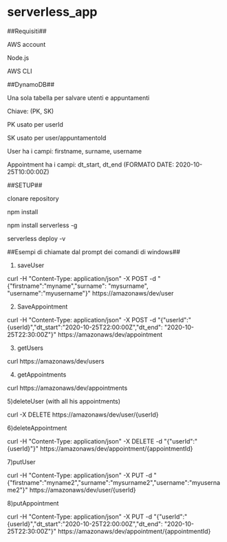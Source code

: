 # serverless_app

##Requisiti##

AWS account

Node.js

AWS CLI

##DynamoDB##

Una sola tabella per salvare utenti e appuntamenti

Chiave: (PK, SK)

PK usato per userId

SK usato per user/appuntamentoId

User ha i campi: firstname, surname, username

Appointment ha i campi: dt_start, dt_end (FORMATO DATE: 2020-10-25T10:00:00Z)

##SETUP##

clonare repository

npm install

npm install serverless -g

serverless deploy -v

##Esempi di chiamate dal prompt dei comandi di windows##

1) saveUser

curl -H \"Content-Type: application/json\" -X POST -d "{\"firstname\":\"myname\",\"surname\": \"mysurname\", \"username\":\"myusername\"}" https://amazonaws/dev/user


2) SaveAppointment

curl -H \"Content-Type: application/json\" -X POST -d "{\"userId\":\"{userId}\",\"dt_start\":\"2020-10-25T22:00:00Z\",\"dt_end\": \"2020-10-25T22:30:00Z\"}" https://amazonaws/dev/appointment


3) getUsers

curl https://amazonaws/dev/users


4) getAppointments

curl https://amazonaws/dev/appointments


5)deleteUser (with all his appointments)

curl -X DELETE https://amazonaws/dev/user/{userId}


6)deleteAppointment

curl -H \"Content-Type: application/json\" -X DELETE -d "{\"userId\":\"{userId}\"}" https://amazonaws/dev/appointment/{appointmentId}


7)putUser

curl -H \"Content-Type: application/json\" -X PUT -d "{\"firstname\":\"myname2\",\"surname\":\"mysurname2\",\"username\":\"myusername2\"}" https://amazonaws/dev/user/{userId}


8)putAppointment

curl -H \"Content-Type: application/json\" -X PUT -d "{\"userId\":\"{userId}\",\"dt_start\":\"2020-10-25T22:00:00Z\",\"dt_end\": \"2020-10-25T22:30:00Z\"}" https://amazonaws/dev/appointment/{appointmentId}
